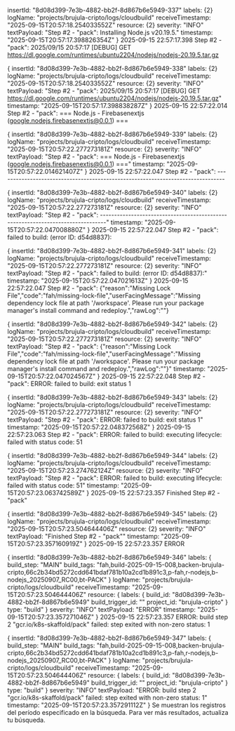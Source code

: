 
insertId: "8d08d399-7e3b-4882-bb2f-8d867b6e5949-337"
labels: {2}
logName: "projects/brujula-cripto/logs/cloudbuild"
receiveTimestamp: "2025-09-15T20:57:18.254033552Z"
resource: {2}
severity: "INFO"
textPayload: "Step #2 - "pack": Installing Node.js v20.19.5."
timestamp: "2025-09-15T20:57:17.398826354Z"
}
2025-09-15 22:57:17.398
Step #2 - "pack": 2025/09/15 20:57:17 [DEBUG] GET https://dl.google.com/runtimes/ubuntu2204/nodejs/nodejs-20.19.5.tar.gz

{
insertId: "8d08d399-7e3b-4882-bb2f-8d867b6e5949-338"
labels: {2}
logName: "projects/brujula-cripto/logs/cloudbuild"
receiveTimestamp: "2025-09-15T20:57:18.254033552Z"
resource: {2}
severity: "INFO"
textPayload: "Step #2 - "pack": 2025/09/15 20:57:17 [DEBUG] GET https://dl.google.com/runtimes/ubuntu2204/nodejs/nodejs-20.19.5.tar.gz"
timestamp: "2025-09-15T20:57:17.398838287Z"
}
2025-09-15 22:57:22.014
Step #2 - "pack": === Node.js - Firebasenextjs (google.nodejs.firebasenextjs@0.0.1) ===

{
insertId: "8d08d399-7e3b-4882-bb2f-8d867b6e5949-339"
labels: {2}
logName: "projects/brujula-cripto/logs/cloudbuild"
receiveTimestamp: "2025-09-15T20:57:22.277273181Z"
resource: {2}
severity: "INFO"
textPayload: "Step #2 - "pack": === Node.js - Firebasenextjs (google.nodejs.firebasenextjs@0.0.1) ==="
timestamp: "2025-09-15T20:57:22.014621407Z"
}
2025-09-15 22:57:22.047
Step #2 - "pack": --------------------------------------------------------------------------------

{
insertId: "8d08d399-7e3b-4882-bb2f-8d867b6e5949-340"
labels: {2}
logName: "projects/brujula-cripto/logs/cloudbuild"
receiveTimestamp: "2025-09-15T20:57:22.277273181Z"
resource: {2}
severity: "INFO"
textPayload: "Step #2 - "pack": --------------------------------------------------------------------------------"
timestamp: "2025-09-15T20:57:22.047008880Z"
}
2025-09-15 22:57:22.047
Step #2 - "pack": failed to build: (error ID: d54d8837):

{
insertId: "8d08d399-7e3b-4882-bb2f-8d867b6e5949-341"
labels: {2}
logName: "projects/brujula-cripto/logs/cloudbuild"
receiveTimestamp: "2025-09-15T20:57:22.277273181Z"
resource: {2}
severity: "INFO"
textPayload: "Step #2 - "pack": failed to build: (error ID: d54d8837):"
timestamp: "2025-09-15T20:57:22.047021613Z"
}
2025-09-15 22:57:22.047
Step #2 - "pack": {"reason":"Missing Lock File","code":"fah/missing-lock-file","userFacingMessage":"Missing dependency lock file at path '/workspace'. Please run your package manager's install command and redeploy.","rawLog":""}

{
insertId: "8d08d399-7e3b-4882-bb2f-8d867b6e5949-342"
labels: {2}
logName: "projects/brujula-cripto/logs/cloudbuild"
receiveTimestamp: "2025-09-15T20:57:22.277273181Z"
resource: {2}
severity: "INFO"
textPayload: "Step #2 - "pack": {"reason":"Missing Lock File","code":"fah/missing-lock-file","userFacingMessage":"Missing dependency lock file at path '/workspace'. Please run your package manager's install command and redeploy.","rawLog":""}"
timestamp: "2025-09-15T20:57:22.047024567Z"
}
2025-09-15 22:57:22.048
Step #2 - "pack": ERROR: failed to build: exit status 1

{
insertId: "8d08d399-7e3b-4882-bb2f-8d867b6e5949-343"
labels: {2}
logName: "projects/brujula-cripto/logs/cloudbuild"
receiveTimestamp: "2025-09-15T20:57:22.277273181Z"
resource: {2}
severity: "INFO"
textPayload: "Step #2 - "pack": ERROR: failed to build: exit status 1"
timestamp: "2025-09-15T20:57:22.048372568Z"
}
2025-09-15 22:57:23.063
Step #2 - "pack": ERROR: failed to build: executing lifecycle: failed with status code: 51

{
insertId: "8d08d399-7e3b-4882-bb2f-8d867b6e5949-344"
labels: {2}
logName: "projects/brujula-cripto/logs/cloudbuild"
receiveTimestamp: "2025-09-15T20:57:23.274762124Z"
resource: {2}
severity: "INFO"
textPayload: "Step #2 - "pack": ERROR: failed to build: executing lifecycle: failed with status code: 51"
timestamp: "2025-09-15T20:57:23.063742589Z"
}
2025-09-15 22:57:23.357
Finished Step #2 - "pack"

{
insertId: "8d08d399-7e3b-4882-bb2f-8d867b6e5949-345"
labels: {2}
logName: "projects/brujula-cripto/logs/cloudbuild"
receiveTimestamp: "2025-09-15T20:57:23.504644406Z"
resource: {2}
severity: "INFO"
textPayload: "Finished Step #2 - "pack""
timestamp: "2025-09-15T20:57:23.357160919Z"
}
2025-09-15 22:57:23.357
ERROR

{
insertId: "8d08d399-7e3b-4882-bb2f-8d867b6e5949-346"
labels: {
build_step: "MAIN"
build_tags: "fah,build-2025-09-15-008,backen-brujula-cripto,66c2b34bd5272cdd641bdaf781b10a2cd1b891c3,p-fah,r-nodejs,b-nodejs_20250907_RC00,bt-PACK"
}
logName: "projects/brujula-cripto/logs/cloudbuild"
receiveTimestamp: "2025-09-15T20:57:23.504644406Z"
resource: {
labels: {
build_id: "8d08d399-7e3b-4882-bb2f-8d867b6e5949"
build_trigger_id: ""
project_id: "brujula-cripto"
}
type: "build"
}
severity: "INFO"
textPayload: "ERROR"
timestamp: "2025-09-15T20:57:23.357271046Z"
}
2025-09-15 22:57:23.357
ERROR: build step 2 "gcr.io/k8s-skaffold/pack" failed: step exited with non-zero status: 1

{
insertId: "8d08d399-7e3b-4882-bb2f-8d867b6e5949-347"
labels: {
build_step: "MAIN"
build_tags: "fah,build-2025-09-15-008,backen-brujula-cripto,66c2b34bd5272cdd641bdaf781b10a2cd1b891c3,p-fah,r-nodejs,b-nodejs_20250907_RC00,bt-PACK"
}
logName: "projects/brujula-cripto/logs/cloudbuild"
receiveTimestamp: "2025-09-15T20:57:23.504644406Z"
resource: {
labels: {
build_id: "8d08d399-7e3b-4882-bb2f-8d867b6e5949"
build_trigger_id: ""
project_id: "brujula-cripto"
}
type: "build"
}
severity: "INFO"
textPayload: "ERROR: build step 2 "gcr.io/k8s-skaffold/pack" failed: step exited with non-zero status: 1"
timestamp: "2025-09-15T20:57:23.357291112Z"
}
Se muestran los registros del período especificado en la búsqueda. Para ver más resultados, actualiza tu búsqueda.